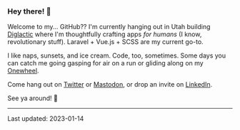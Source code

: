 ### Hey there! 🌊

Welcome to my... GitHub?? I'm currently hanging out in Utah building [Diglactic](https://diglactic.com) where I'm thoughtfully crafting apps _for humans_ (I know, revolutionary stuff). Laravel + Vue.js + SCSS are my current go-to.

I like naps, sunsets, and ice cream. Code, too, sometimes. Some days you can catch me going gasping for air on a run or gliding along on my [Onewheel](https://onewheel.com/).

Come hang out on [Twitter](https://twitter.com/ShengSlogar) or [Mastodon](https://mstdn.social/@sheng), or drop an invite on [LinkedIn](https://www.linkedin.com/in/shengslogar/).

See ya around! 🥰

---
Last updated: 2023-01-14
